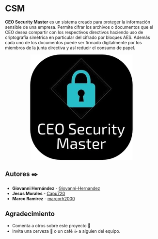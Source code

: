 # CSM
**CEO Security Master** es un sistema creado para proteger la información sensible de una empresa. Permite cifrar los archivos o documentos que el CEO desea compartir con los respectivos directivos haciendo uso de criptografía simétrica en particular del cifrado por bloques AES. Además cada uno de los documentos puede ser firmado digitalmente por los miembros de la junta directiva y así reducir el consumo de papel.


<p align="center">
  <img width="338" height="347" src="https://raw.githubusercontent.com/Giovanni-Hernandez/CSM/master/img/Logo.png" alt="Logo CSM">
</p>


## Autores ✒️

* **Giovanni Hernández** - [Giovanni-Hernandez](https://github.com/Giovanni-Hernandez)
* **Jesus Morales** - [Capu720](https://github.com/Capu720)
* **Marco Ramirez** - [marcorh2000](https://github.com/marcorh2000)


## Agradecimiento
* Comenta a otros sobre este proyecto 📢
* Invita una cerveza 🍺 o un café ☕ a alguien del equipo. 

